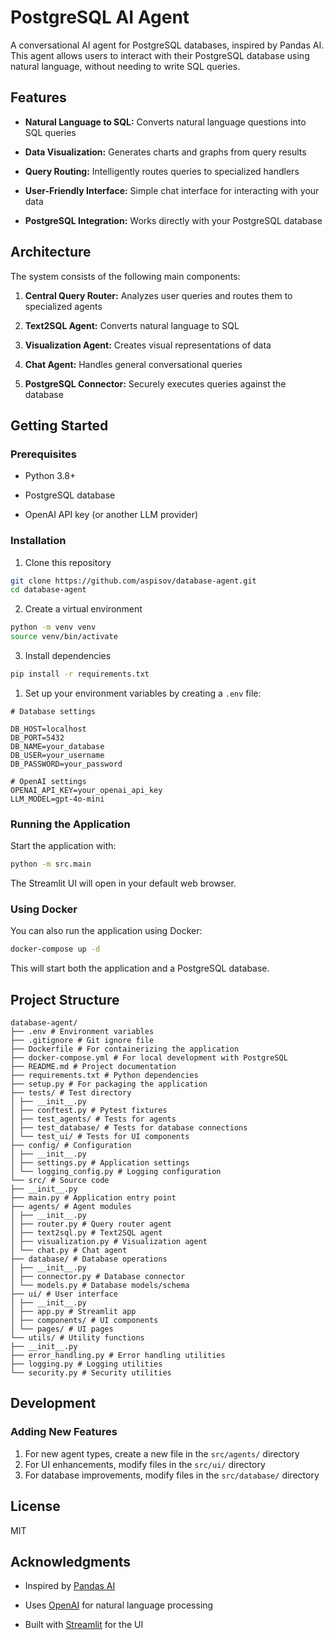 # PostgreSQL AI Agent

  

A conversational AI agent for PostgreSQL databases, inspired by Pandas AI. This agent allows users to interact with their PostgreSQL database using natural language, without needing to write SQL queries.

  

## Features

  

- **Natural Language to SQL:** Converts natural language questions into SQL queries

- **Data Visualization:** Generates charts and graphs from query results

- **Query Routing:** Intelligently routes queries to specialized handlers

- **User-Friendly Interface:** Simple chat interface for interacting with your data

- **PostgreSQL Integration:** Works directly with your PostgreSQL database
  

## Architecture

  

The system consists of the following main components:

  

1. **Central Query Router:** Analyzes user queries and routes them to specialized agents

2. **Text2SQL Agent:** Converts natural language to SQL

3. **Visualization Agent:** Creates visual representations of data

4. **Chat Agent:** Handles general conversational queries

5. **PostgreSQL Connector:** Securely executes queries against the database


  

## Getting Started

  

### Prerequisites

  

- Python 3.8+

- PostgreSQL database

- OpenAI API key (or another LLM provider)

  

### Installation

  

1. Clone this repository
```bash
git clone https://github.com/aspisov/database-agent.git
cd database-agent
```

2. Create a virtual environment

```bash
python -m venv venv
source venv/bin/activate
```

  

3. Install dependencies
```bash
pip install -r requirements.txt
```

  

1. Set up your environment variables by creating a `.env` file:

```
# Database settings

DB_HOST=localhost
DB_PORT=5432
DB_NAME=your_database
DB_USER=your_username
DB_PASSWORD=your_password

# OpenAI settings
OPENAI_API_KEY=your_openai_api_key
LLM_MODEL=gpt-4o-mini
```

  

### Running the Application

  

Start the application with:


```bash
python -m src.main
```

The Streamlit UI will open in your default web browser.

  

### Using Docker

  

You can also run the application using Docker:

```bash
docker-compose up -d
```

This will start both the application and a PostgreSQL database.

## Project Structure

```
database-agent/
├── .env # Environment variables
├── .gitignore # Git ignore file
├── Dockerfile # For containerizing the application
├── docker-compose.yml # For local development with PostgreSQL
├── README.md # Project documentation
├── requirements.txt # Python dependencies
├── setup.py # For packaging the application
├── tests/ # Test directory
│ ├── __init__.py
│ ├── conftest.py # Pytest fixtures
│ ├── test_agents/ # Tests for agents
│ ├── test_database/ # Tests for database connections
│ └── test_ui/ # Tests for UI components
├── config/ # Configuration
│ ├── __init__.py
│ ├── settings.py # Application settings
│ └── logging_config.py # Logging configuration
└── src/ # Source code
├── __init__.py
├── main.py # Application entry point
├── agents/ # Agent modules
│ ├── __init__.py
│ ├── router.py # Query router agent
│ ├── text2sql.py # Text2SQL agent
│ ├── visualization.py # Visualization agent
│ └── chat.py # Chat agent
├── database/ # Database operations
│ ├── __init__.py
│ ├── connector.py # Database connector
│ └── models.py # Database models/schema
├── ui/ # User interface
│ ├── __init__.py
│ ├── app.py # Streamlit app
│ ├── components/ # UI components
│ └── pages/ # UI pages
└── utils/ # Utility functions
├── __init__.py
├── error_handling.py # Error handling utilities
├── logging.py # Logging utilities
└── security.py # Security utilities
```

  

## Development

  

### Adding New Features
1. For new agent types, create a new file in the `src/agents/` directory
2. For UI enhancements, modify files in the `src/ui/` directory
3. For database improvements, modify files in the `src/database/` directory

## License

MIT

  

## Acknowledgments

  

- Inspired by [Pandas AI](https://github.com/gventuri/pandas-ai)

- Uses [OpenAI](https://openai.com/) for natural language processing

- Built with [Streamlit](https://streamlit.io/) for the UI
